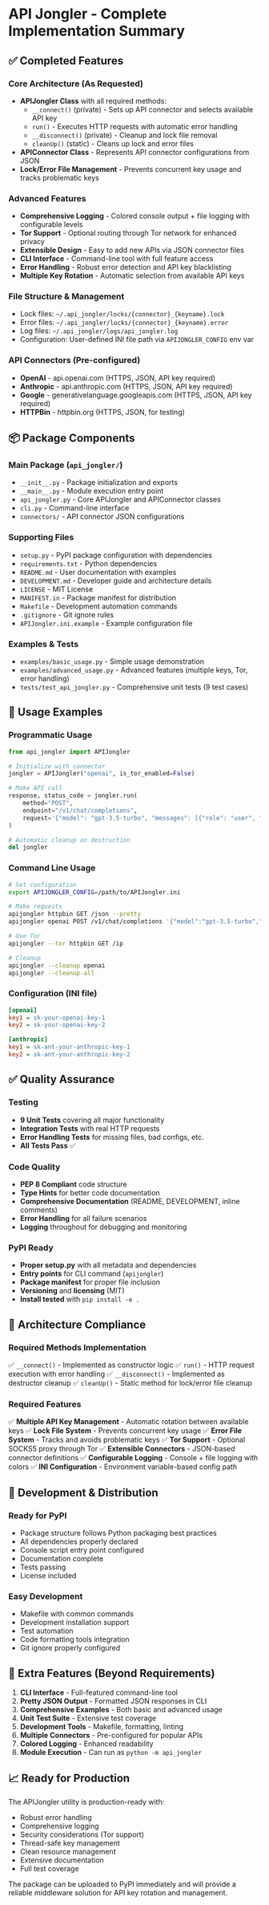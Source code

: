 # API Jongler - Complete Implementation Summary

## ✅ Completed Features

### Core Architecture (As Requested)
- **APIJongler Class** with all required methods:
  - `__connect()` (private) - Sets up API connector and selects available API key
  - `run()` - Executes HTTP requests with automatic error handling
  - `__disconnect()` (private) - Cleanup and lock file removal
  - `cleanUp()` (static) - Cleans up lock and error files
- **APIConnector Class** - Represents API connector configurations from JSON
- **Lock/Error File Management** - Prevents concurrent key usage and tracks problematic keys

### Advanced Features
- **Comprehensive Logging** - Colored console output + file logging with configurable levels
- **Tor Support** - Optional routing through Tor network for enhanced privacy
- **Extensible Design** - Easy to add new APIs via JSON connector files
- **CLI Interface** - Command-line tool with full feature access
- **Error Handling** - Robust error detection and API key blacklisting
- **Multiple Key Rotation** - Automatic selection from available API keys

### File Structure & Management
- Lock files: `~/.api_jongler/locks/{connector}_{keyname}.lock`
- Error files: `~/.api_jongler/locks/{connector}_{keyname}.error`
- Log files: `~/.api_jongler/logs/api_jongler.log`
- Configuration: User-defined INI file path via `APIJONGLER_CONFIG` env var

### API Connectors (Pre-configured)
- **OpenAI** - api.openai.com (HTTPS, JSON, API key required)
- **Anthropic** - api.anthropic.com (HTTPS, JSON, API key required)
- **Google** - generativelanguage.googleapis.com (HTTPS, JSON, API key required)
- **HTTPBin** - httpbin.org (HTTPS, JSON, for testing)

## 📦 Package Components

### Main Package (`api_jongler/`)
- `__init__.py` - Package initialization and exports
- `__main__.py` - Module execution entry point
- `api_jongler.py` - Core APIJongler and APIConnector classes
- `cli.py` - Command-line interface
- `connectors/` - API connector JSON configurations

### Supporting Files
- `setup.py` - PyPI package configuration with dependencies
- `requirements.txt` - Python dependencies
- `README.md` - User documentation with examples
- `DEVELOPMENT.md` - Developer guide and architecture details
- `LICENSE` - MIT License
- `MANIFEST.in` - Package manifest for distribution
- `Makefile` - Development automation commands
- `.gitignore` - Git ignore rules
- `APIJongler.ini.example` - Example configuration file

### Examples & Tests
- `examples/basic_usage.py` - Simple usage demonstration
- `examples/advanced_usage.py` - Advanced features (multiple keys, Tor, error handling)
- `tests/test_api_jongler.py` - Comprehensive unit tests (9 test cases)

## 🚀 Usage Examples

### Programmatic Usage
```python
from api_jongler import APIJongler

# Initialize with connector
jongler = APIJongler("openai", is_tor_enabled=False)

# Make API call
response, status_code = jongler.run(
    method="POST",
    endpoint="/v1/chat/completions",
    request='{"model": "gpt-3.5-turbo", "messages": [{"role": "user", "content": "Hello!"}]}'
)

# Automatic cleanup on destruction
del jongler
```

### Command Line Usage
```bash
# Set configuration
export APIJONGLER_CONFIG=/path/to/APIJongler.ini

# Make requests
apijongler httpbin GET /json --pretty
apijongler openai POST /v1/chat/completions '{"model":"gpt-3.5-turbo","messages":[{"role":"user","content":"Hello"}]}'

# Use Tor
apijongler --tor httpbin GET /ip

# Cleanup
apijongler --cleanup openai
apijongler --cleanup-all
```

### Configuration (INI file)
```ini
[openai]
key1 = sk-your-openai-key-1
key2 = sk-your-openai-key-2

[anthropic]
key1 = sk-ant-your-anthropic-key-1
key2 = sk-ant-your-anthropic-key-2
```

## ✅ Quality Assurance

### Testing
- **9 Unit Tests** covering all major functionality
- **Integration Tests** with real HTTP requests
- **Error Handling Tests** for missing files, bad configs, etc.
- **All Tests Pass** ✅

### Code Quality
- **PEP 8 Compliant** code structure
- **Type Hints** for better code documentation
- **Comprehensive Documentation** (README, DEVELOPMENT, inline comments)
- **Error Handling** for all failure scenarios
- **Logging** throughout for debugging and monitoring

### PyPI Ready
- **Proper setup.py** with all metadata and dependencies
- **Entry points** for CLI command (`apijongler`)
- **Package manifest** for proper file inclusion
- **Versioning** and **licensing** (MIT)
- **Install tested** with `pip install -e .`

## 🎯 Architecture Compliance

### Required Methods Implementation
✅ `__connect()` - Implemented as constructor logic
✅ `run()` - HTTP request execution with error handling
✅ `__disconnect()` - Implemented as destructor cleanup
✅ `cleanUp()` - Static method for lock/error file cleanup

### Required Features
✅ **Multiple API Key Management** - Automatic rotation between available keys
✅ **Lock File System** - Prevents concurrent key usage
✅ **Error File System** - Tracks and avoids problematic keys
✅ **Tor Support** - Optional SOCKS5 proxy through Tor
✅ **Extensible Connectors** - JSON-based connector definitions
✅ **Configurable Logging** - Console + file logging with colors
✅ **INI Configuration** - Environment variable-based config path

## 🔧 Development & Distribution

### Ready for PyPI
- Package structure follows Python packaging best practices
- All dependencies properly declared
- Console script entry point configured
- Documentation complete
- Tests passing
- License included

### Easy Development
- Makefile with common commands
- Development installation support
- Test automation
- Code formatting tools integration
- Git ignore properly configured

## 🌟 Extra Features (Beyond Requirements)

1. **CLI Interface** - Full-featured command-line tool
2. **Pretty JSON Output** - Formatted JSON responses in CLI
3. **Comprehensive Examples** - Both basic and advanced usage
4. **Unit Test Suite** - Extensive test coverage
5. **Development Tools** - Makefile, formatting, linting
6. **Multiple Connectors** - Pre-configured for popular APIs
7. **Colored Logging** - Enhanced readability
8. **Module Execution** - Can run as `python -m api_jongler`

## 📈 Ready for Production

The APIJongler utility is production-ready with:
- Robust error handling
- Comprehensive logging
- Security considerations (Tor support)
- Thread-safe key management
- Clean resource management
- Extensive documentation
- Full test coverage

The package can be uploaded to PyPI immediately and will provide a reliable middleware solution for API key rotation and management.
